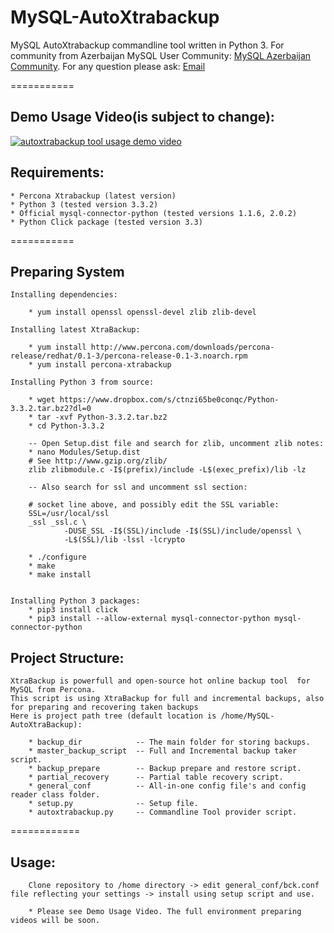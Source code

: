 MySQL-AutoXtrabackup
====================

MySQL AutoXtrabackup commandline tool written in Python 3.
For community from Azerbaijan MySQL User Community: [MySQL Azerbaijan Community](http://mysql.az/about/).
For any question please ask: [Email](mailto:rzayev.sehriyar@gmail.com)

===========

Demo Usage Video(is subject to change):
--------------------------------------

[![autoxtrabackup tool usage demo video](http://img.youtube.com/vi/61aaPgcCi84/0.jpg)](https://www.youtube.com/watch?v=61aaPgcCi84&index=1&list=PL0xSLrZOcI4twnmfzb4jeQ8s9zbIoVk5m)


Requirements:
-------------

    * Percona Xtrabackup (latest version)
    * Python 3 (tested version 3.3.2)
    * Official mysql-connector-python (tested versions 1.1.6, 2.0.2)
    * Python Click package (tested version 3.3)

===========

Preparing System
-----------------

    Installing dependencies:

        * yum install openssl openssl-devel zlib zlib-devel
        
    Installing latest XtraBackup:
        
        * yum install http://www.percona.com/downloads/percona-release/redhat/0.1-3/percona-release-0.1-3.noarch.rpm
        * yum install percona-xtrabackup

    Installing Python 3 from source:

        * wget https://www.dropbox.com/s/ctnzi65be0conqc/Python-3.3.2.tar.bz2?dl=0
        * tar -xvf Python-3.3.2.tar.bz2
        * cd Python-3.3.2
        
        -- Open Setup.dist file and search for zlib, uncomment zlib notes:
        * nano Modules/Setup.dist
        # See http://www.gzip.org/zlib/
        zlib zlibmodule.c -I$(prefix)/include -L$(exec_prefix)/lib -lz

        -- Also search for ssl and uncomment ssl section:
        
        # socket line above, and possibly edit the SSL variable:
        SSL=/usr/local/ssl
        _ssl _ssl.c \
	            -DUSE_SSL -I$(SSL)/include -I$(SSL)/include/openssl \
                -L$(SSL)/lib -lssl -lcrypto
                
        * ./configure
        * make
        * make install
    
    
    Installing Python 3 packages:
        * pip3 install click
        * pip3 install --allow-external mysql-connector-python mysql-connector-python
    

        
Project Structure:
------------------
    
    XtraBackup is powerfull and open-source hot online backup tool  for MySQL from Percona.
    This script is using XtraBackup for full and incremental backups, also for preparing and recovering taken backups
    Here is project path tree (default location is /home/MySQL-AutoXtraBackup):
        
        * backup_dir 			-- The main folder for storing backups.
        * master_backup_script	-- Full and Incremental backup taker script.
        * backup_prepare		-- Backup prepare and restore script.
        * partial_recovery		-- Partial table recovery script.
		* general_conf			-- All-in-one config file's and config reader class folder.
    	* setup.py				-- Setup file.
    	* autoxtrabackup.py		-- Commandline Tool provider script.

============


Usage:
-----
        Clone repository to /home directory -> edit general_conf/bck.conf file reflecting your settings -> install using setup script and use.
		
		* Please see Demo Usage Video. The full environment preparing videos will be soon.
